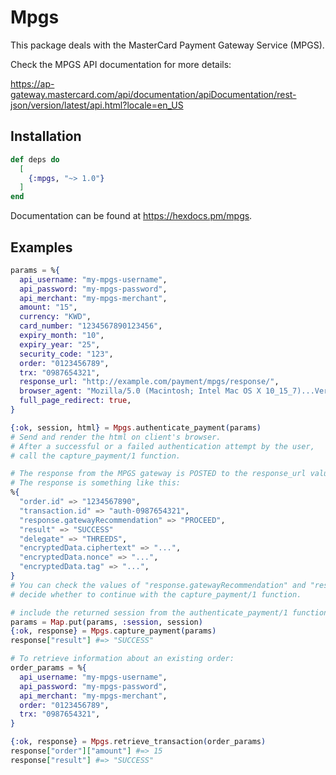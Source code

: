 # Mpgs

This package deals with the MasterCard Payment Gateway Service (MPGS).

Check the MPGS API documentation for more details:

https://ap-gateway.mastercard.com/api/documentation/apiDocumentation/rest-json/version/latest/api.html?locale=en_US

## Installation

```elixir
def deps do
  [
    {:mpgs, "~> 1.0"}
  ]
end
```

Documentation can be found at <https://hexdocs.pm/mpgs>.


## Examples

```elixir
params = %{
  api_username: "my-mpgs-username",
  api_password: "my-mpgs-password",
  api_merchant: "my-mpgs-merchant",
  amount: "15",
  currency: "KWD",
  card_number: "1234567890123456",
  expiry_month: "10",
  expiry_year: "25",
  security_code: "123",
  order: "0123456789",
  trx: "0987654321",
  response_url: "http://example.com/payment/mpgs/response/",
  browser_agent: "Mozilla/5.0 (Macintosh; Intel Mac OS X 10_15_7)...Version/16.5.2 Safari/605.1.15",
  full_page_redirect: true,
}

{:ok, session, html} = Mpgs.authenticate_payment(params)
# Send and render the html on client's browser.
# After a successful or a failed authentication attempt by the user,
# call the capture_payment/1 function.

# The response from the MPGS gateway is POSTED to the response_url value provided in the params.
# The response is something like this:
%{
  "order.id" => "1234567890",
  "transaction.id" => "auth-0987654321",
  "response.gatewayRecommendation" => "PROCEED",
  "result" => "SUCCESS"
  "delegate" => "THREEDS",
  "encryptedData.ciphertext" => "...",
  "encryptedData.nonce" => "...",
  "encryptedData.tag" => "...",
}
# You can check the values of "response.gatewayRecommendation" and "result" to
# decide whether to continue with the capture_payment/1 function.

# include the returned session from the authenticate_payment/1 function in the capture_payment/1 params.
params = Map.put(params, :session, session)
{:ok, response} = Mpgs.capture_payment(params)
response["result"] #=> "SUCCESS"

# To retrieve information about an existing order:
order_params = %{
  api_username: "my-mpgs-username",
  api_password: "my-mpgs-password",
  api_merchant: "my-mpgs-merchant",
  order: "0123456789",
  trx: "0987654321",
}

{:ok, response} = Mpgs.retrieve_transaction(order_params)
response["order"]["amount"] #=> 15
response["result"] #=> "SUCCESS"
```
